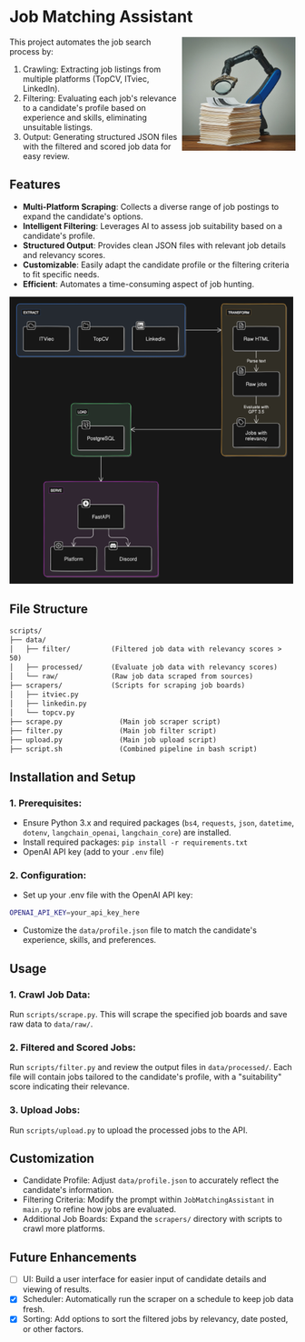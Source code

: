 # Job Matching Assistant

<img align="right" width="200" src="banner.jpg">

This project automates the job search process by:

1. Crawling: Extracting job listings from multiple platforms (TopCV, ITviec, LinkedIn).
2. Filtering: Evaluating each job's relevance to a candidate's profile based on experience and skills, eliminating unsuitable listings.
3. Output: Generating structured JSON files with the filtered and scored job data for easy review.

## Features
- **Multi-Platform Scraping**: Collects a diverse range of job postings to expand the candidate's options.
- **Intelligent Filtering**: Leverages AI to assess job suitability based on a candidate's profile.
- **Structured Output**: Provides clean JSON files with relevant job details and relevancy scores.
- **Customizable**: Easily adapt the candidate profile or the filtering criteria to fit specific needs.
- **Efficient**: Automates a time-consuming aspect of job hunting.

<img width="500" src="pipeline.png">

## File Structure
```
scripts/
├── data/
│   ├── filter/          (Filtered job data with relevancy scores > 50)
│   ├── processed/       (Evaluate job data with relevancy scores)
│   └── raw/             (Raw job data scraped from sources)
├── scrapers/            (Scripts for scraping job boards)
│   ├── itviec.py        
│   ├── linkedin.py      
│   └── topcv.py         
├── scrape.py              (Main job scraper script)
├── filter.py              (Main job filter script)
├── upload.py              (Main job upload script)
├── script.sh              (Combined pipeline in bash script)
```

## Installation and Setup
### 1. Prerequisites:
- Ensure Python 3.x and required packages (`bs4`, `requests`, `json`, `datetime`, `dotenv`, `langchain_openai`, `langchain_core`) are installed.
- Install required packages: `pip install -r requirements.txt`
- OpenAI API key (add to your `.env` file)

### 2. Configuration:

- Set up your .env file with the OpenAI API key:
```bash
OPENAI_API_KEY=your_api_key_here
```
- Customize the `data/profile.json` file to match the candidate's experience, skills, and preferences.

## Usage
### 1. Crawl Job Data:
Run `scripts/scrape.py`. This will scrape the specified job boards and save raw data to `data/raw/`.
### 2. Filtered and Scored Jobs:
Run `scripts/filter.py` and review the output files in `data/processed/`. Each file will contain jobs tailored to the candidate's profile, with a "suitability" score indicating their relevance.
### 3. Upload Jobs:
Run `scripts/upload.py` to upload the processed jobs to the API.

## Customization
- Candidate Profile: Adjust `data/profile.json` to accurately reflect the candidate's information.
- Filtering Criteria: Modify the prompt within `JobMatchingAssistant` in `main.py` to refine how jobs are evaluated.
- Additional Job Boards: Expand the `scrapers/` directory with scripts to crawl more platforms.

## Future Enhancements
- [ ] UI: Build a user interface for easier input of candidate details and viewing of results.
- [x] Scheduler: Automatically run the scraper on a schedule to keep job data fresh.
- [x] Sorting: Add options to sort the filtered jobs by relevancy, date posted, or other factors.